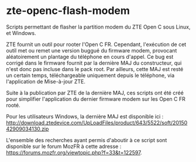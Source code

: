 # zte-openc-flash-modem
Scripts permettant de flasher la partition modem du ZTE Open C sous Linux, et Windows.

ZTE fournit un outil pour rooter l'Open C FR. Cependant, l'exécution de cet outil met ou remet une version buggué du firmware modem, provocant aléatoirement un plantage du téléphone en cours d'appel.
Ce bug est corrigé dans le firmware fournit par la dernière MAJ du constructeur, qui n'est donc pas incluse dans le pack root. Par ailleurs, cette MAJ est resté un certain temps, téléchargeable uniquement depuis le téléphone, via l'application de Mise-à-jour ZTE.

Suite à la publication par ZTE de la dernière MAJ, ces scripts ont été créé pour simplifier l'application du dernier firmware modem sur les Open C FR rooté.

Pour les utilisateurs Windows, la dernière MAJ est disponible ici : http://download.ztedevice.com/UpLoadFiles/product/643/5522/soft/2015042909034130.zip


L'ensemble des recherches ayant permis d'aboutir à ce script sont disponible sur le forum MozFR à cette adresse : https://forums.mozfr.org/viewtopic.php?f=33&t=122597.
